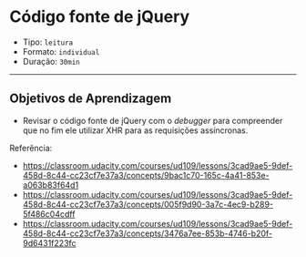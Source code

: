 # Código fonte de jQuery

- Tipo: `leitura`
- Formato: `individual`
- Duração: `30min`

***

## Objetivos de Aprendizagem

- Revisar o código fonte de jQuery com o *debugger* para compreender que no fim ele utilizar XHR para as requisições assíncronas.

Referência:

- https://classroom.udacity.com/courses/ud109/lessons/3cad9ae5-9def-458d-8c44-cc23cf7e37a3/concepts/9bac1c70-165c-4a41-853e-a063b83f64d1
- https://classroom.udacity.com/courses/ud109/lessons/3cad9ae5-9def-458d-8c44-cc23cf7e37a3/concepts/005f9d90-3a7c-4ec9-b289-5f486c04cdff
- https://classroom.udacity.com/courses/ud109/lessons/3cad9ae5-9def-458d-8c44-cc23cf7e37a3/concepts/3476a7ee-853b-4746-b20f-9d6431f223fc